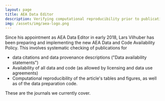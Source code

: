```yaml
---
layout: page
title: AEA Data Editor
description: Verifying computational reproducibility prior to publication
img: /assets/img/aea-logo.png
---
```


Since his appointment as AEA Data Editor in early 2018, Lars Vilhuber has been preparing and implementing the new AEA Data and Code Availability Policy. This involves systematic checking of publications for

- data citations and data provenance descriptions ("Data availability statements")
- Availability of all data and code (as allowed by licensing and data use agreements)
- Computational reproducibility of the article's tables and figures, as well as of the data preparation code.

<div class="img_row">
    <img class="col one left" src="{{ site.baseurl }}/assets/img/AEAJournals.png" alt="" title="AEA journals"/>
</div>
<div class="col one caption">
    These are the journals we currently cover.
</div>
